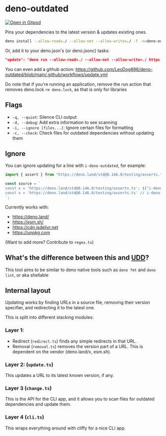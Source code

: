 # deno-outdated

[![Open in Gitpod](https://gitpod.io/button/open-in-gitpod.svg)](https://gitpod.io/#https://github.com/LeoDog896/deno-outdated)

Pins your dependencies to the latest version & updates existing ones.

```bash
deno install --allow-read=./ --allow-net --allow-write=./ -f -n=deno-outdated https://deno.land/x/deno_outdated/cli.ts
```

Or, add it to your deno.json's (or deno.jsonc) tasks:

```json
"update": "deno run --allow-read=./ --allow-net --allow-write=./ https://deno.land/x/deno_outdated/cli.ts",
```

You can even add a github action:
https://github.com/LeoDog896/deno-outdated/blob/main/.github/workflows/update.yml

Do note that if you're running an application, remove the run action that removes deno.lock `rm deno.lock`, as that is only for libraries

## Flags

- `-q, --quiet`: Silence CLI output
- `-d, --debug`: Add extra information to see scanning
- `-i, --ignore [files...]`: Ignore certain files for formatting
- `-c, --check`: Check files for outdated dependencies without updating them

## Ignore

You can ignore updating for a line with `i-deno-outdated`, for example:

<!-- deno-fmt-ignore -->
```ts
import { assert } from "https://deno.land/std@0.146.0/testing/asserts.ts" // i-deno-outdated

const source = `
const x = 'https://deno.land/std@0.146.0/testing/asserts.ts'; ${"i-deno-outdated" && ""} 
const x = 'https://deno.land/std@0.146.0/testing/asserts.ts' // i-deno-outdated ";
`;
```

Currently works with:

- https://deno.land/
- https://esm.sh/
- https://cdn.jsdelivr.net
- https://unpkg.com

(Want to add more? Contribute to `regex.ts`)

## What's the difference between this and [UDD](https://github.com/hayd/deno-udd)?

This tool aims to be similar to deno native tools such as `deno fmt` and
`deno lint`, or aka shellable

## Internal layout

Updating works by finding URLs in a source file, removing their version
specifier, and redirecting it to the latest one.

This is split into different stacking modules:

### Layer 1:

- Redirect (`redirect.ts`) finds any simple redirects in that URL.
- Removal (`removal.ts`) removes the version part of a URL. This is dependent on
  the vendor (deno.land/x, esm.sh).

### Layer 2: (`update.ts`)

This updates a URL to its latest known version, if any.

### Layer 3 (`change.ts`)

This is the API for the CLI app, and it allows you to scan files for outdated
dependencies and update them.

### Layer 4 (`cli.ts`)

This wraps everything around with cliffy for a nice CLI app.
